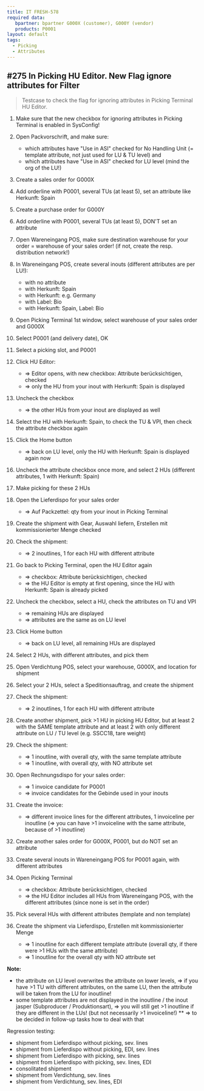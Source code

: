 ```yaml
---
title: IT FRESH-578
required data:
   bpartner: bpartner G000X (customer), G000Y (vendor)
   products: P0001
layout: default
tags:
  - Picking
  - Attributes
---
```

## #275 In Picking HU Editor. New Flag ignore attributes for Filter

> Testcase to check the flag for ignoring attributes in Picking Terminal HU Editor.

1. Make sure that the new checkbox for ignoring attributes in Picking Terminal is enabled in SysConfig!

1. Open Packvorschrift, and make sure:
	* which attributes have "Use in ASI" checked for No Handling Unit (= template attribute, not just used for LU & TU level) and 
	* which attributes have "Use in ASI" checked for LU level (mind the org of the LU!)

1. Create a sales order for G000X

1. Add orderline with P0001, several TUs (at least 5), set an attribute like Herkunft: Spain

1. Create a purchase order for G000Y

1. Add orderline with P0001, several TUs (at least 5), DON'T set an attribute 

1. Open Wareneingang POS, make sure destination warehouse for your order = warehouse of your sales order! (if not, create the resp. distribution network!)

1. In Wareneingang POS, create several inouts (different attributes are per LU!):
	* with no attribute
	* with Herkunft: Spain
	* with Herkunft: e.g. Germany
	* with Label: Bio
	* with Herkunft: Spain, Label: Bio
	
1. Open Picking Terminal 1st window, select warehouse of your sales order and G000X

1. Select P0001 (and delivery date), OK

1. Select a picking slot, and P0001

1. Click HU Editor:
	* => Editor opens, with new checkbox: Attribute berücksichtigen, checked
	* => only the HU from your inout with Herkunft: Spain is displayed
	
1. Uncheck the checkbox
	* => the other HUs from your inout are displayed as well
	
1. Select the HU with Herkunft: Spain, to check the TU & VPI, then check the attribute checkbox again

1. Click the Home button
	* => back on LU level, only the HU with Herkunft: Spain is displayed again now
	
1. Uncheck the attribute checkbox once more, and select 2 HUs (different attributes, 1 with Herkunft: Spain)

1. Make picking for these 2 HUs 

1. Open the Lieferdispo for your sales order
	* => Auf Packzettel: qty from your inout in Picking Terminal
	
1. Create the shipment with Gear, Auswahl liefern, Erstellen mit kommissionierter Menge checked

1. Check the shipment:
	* => 2 inoutlines, 1 for each HU with different attribute

1. Go back to Picking Terminal, open the HU Editor again
	* => checkbox: Attribute berücksichtigen, checked
	* => the HU Editor is empty at first opening, since the HU with Herkunft: Spain is already picked

1. Uncheck the checkbox, select a HU, check the attributes on TU and VPI
	* => remaining HUs are displayed
	* => attributes are the same as on LU level

1. Click Home button
	* => back on LU level, all remaining HUs are displayed
	
1. Select 2 HUs, with different attributes, and pick them

1. Open Verdichtung POS, select your warehouse, G000X, and location for shipment

1. Select your 2 HUs, select a Speditionsauftrag, and create the shipment

1. Check the shipment:
	* => 2 inoutlines, 1 for each HU with different attribute
	
1. Create another shipment, pick >1 HU in picking HU Editor, but at least 2 with the SAME template attribute and at least 2 with only different attribute on LU / TU level (e.g. SSCC18, tare weight)

1. Check the shipment:
	* => 1 inoutline, with overall qty, with the same template attribute
	* => 1 inoutline, with overall qty, with NO attribute set
	
1. Open Rechnungsdispo for your sales order:
	* => 1 invoice candidate for P0001
	* => invoice candidates for the Gebinde used in your inouts
	
1. Create the invoice:
	* => different invoice lines for the different attributes, 1 invoiceline per inoutline (=> you can have >1 invoiceline with the same attribute, because of >1 inoutline)

1. Create another sales order for G000X, P0001, but do NOT set an attribute

1. Create several inouts in Wareneingang POS for P0001 again, with different attributes

1. Open Picking Terminal
	* => checkbox: Attribute berücksichtigen, checked
	* => the HU Editor includes all HUs from Wareneingang POS, with the different attributes (since none is set in the order)

1. Pick several HUs with different attributes (template and non template)

1. Create the shipment via Lieferdispo, Erstellen mit kommissionierter Menge
	* => 1 inoutline for each different template attribute (overall qty, if there were >1 HUs with the same attribute)
	* => 1 inoutline for the overall qty with NO attribute set

	
**Note:**
* the attribute on LU level overwrites the attribute on lower levels, => if you have >1 TU with different attributes, on the same LU, then the attribute will be taken from the LU for inoutline!
* some template attributes are not displayed in the inoutline / the inout jasper (Subproducer / Produktionsart), => you will still get >1 inoutline if they are different in the LUs! (but not necessarily >1 invoiceline!)
** => to be decided in follow-up tasks how to deal with that


Regression testing:
* shipment from Lieferdispo without picking, sev. lines
* shipment from Lieferdispo without picking, EDI, sev. lines
* shipment from Lieferdispo with picking, sev. lines
* shipment from Lieferdispo with picking, sev. lines, EDI
* consolitated shipment
* shipment from Verdichtung, sev. lines
* shipment from Verdichtung, sev. lines, EDI
